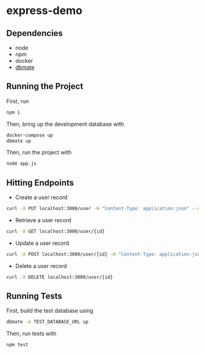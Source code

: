# express-demo

## Dependencies
- node
- npm
- docker
- [dbmate](https://github.com/amacneil/dbmate)

## Running the Project
First, run
```bash
npm i
```

Then, bring up the development database with
```bash
docker-compose up
dbmate up
```

Then, run the project with
```bash
node app.js
```

## Hitting Endpoints
- Create a user record
```bash
curl -X PUT localhost:3000/user -H "Content-Type: application:json" --data '{"name": "Joe Doe", "email": "test@test.com", "date_of_birth": "2000-01-01"}'
```

- Retrieve a user record
```bash
curl -X GET localhost:3000/user/{id}
```

- Update a user record
```bash
curl -X POST localhost:3000/user/{id} -H "Content-Type: application:json" --data '{"email": "test_two@test.com"}'
```

- Delete a user record
```bash
curl -X DELETE localhost:3000/user/{id}
```

## Running Tests
First, build the test database using
```bash
dbmate -e TEST_DATABASE_URL up
```

Then, run tests with
```bash
npm test
```
